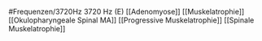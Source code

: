 #Frequenzen/3720Hz
3720 Hz (E)
[[Adenomyose]]
[[Muskelatrophie]]
[[Okulopharyngeale Spinal MA]]
[[Progressive Muskelatrophie]]
[[Spinale Muskelatrophie]]